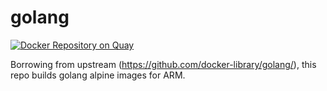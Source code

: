 # golang

[![Docker Repository on Quay](https://quay.io/repository/armswarm/golang/status "Docker Repository on Quay")](https://quay.io/repository/armswarm/golang)

Borrowing from upstream (https://github.com/docker-library/golang/), this repo builds golang alpine images for ARM.
